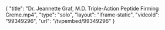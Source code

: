 {
    "title": "Dr. Jeannette Graf, M.D. Triple-Action Peptide Firming Creme.mp4",
    "type": "solo",
    "layout": "iframe-static",
    "videoId": "99349296",
    "url": "\/tvpembed\/99349296"
}